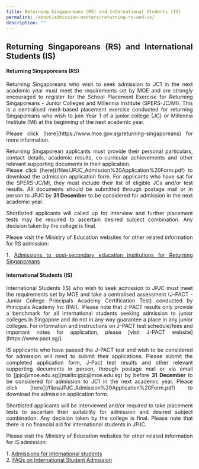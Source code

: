 ```yaml
---
title: Returning Singaporeans (RS) and International Students (IS)
permalink: /about/admission-matters/returning-rs-and-is/
description: ""
---
```

<div align=justify>
<h2>Returning Singaporeans (RS) and International Students (IS)</h2>


<h4>Returning Singaporeans (RS)</h4>
<p>Returning Singaporeans who wish to seek admission to JC1 in the next academic year must meet the requirements set by MOE and are strongly encouraged to register for the School Placement Exercise for Returning Singaporeans - Junior Colleges and Millennia Institute (SPERS-JC/MI). This is a centralised merit-based placement exercise conducted for returning Singaporeans who wish to join Year 1 of a junior college (JC) or Millennia Institute (MI) at the beginning of the next academic year.</p>

<p>Please click [here](https://www.moe.gov.sg/returning-singaporeans) for more information.</p>

<p>Returning Singaporean applicants must provide their personal particulars, contact details, academic results, co-curricular achievements and other relevant supporting documents in their application.<br>
Please click [here](/files/JPJC_Admission%20Application%20Form.pdf) to download the admission application form. For applicants who have sat for the SPERS-JC/MI, they must include their list of eligible JCs and/or test results. All documents should be submitted through postage mail or in person to JPJC by <strong>31 December</strong> to be considered for admission in the next academic year.</p>

<p>Shortlisted applicants will called up for interview and further placement tests may be required to ascertain desired subject combination. Any decision taken by the college is final.</p>

<p>Please visit the Ministry of Education websites for other related information for RS admission:</p>

1\. [Admissions to post-secondary education institutions for Returning Singaporeans](https://www.moe.gov.sg/returning-singaporeans/post-secondary)<br>

<h4>International Students (IS)</h4>
<p>International Students (IS) who wish to seek admission to JPJC must meet the requirements set by MOE and take a centralised assessment (J-PACT - Junior College Principals Academy Certification Test) conducted by Principals Academy Inc (PAI).  Please note that J-PACT results only provide a benchmark for all international students seeking admission to junior colleges in Singapore and do not in any way guarantee a place in any junior colleges. For information and instructions on J-PACT test schedule/fees and important notes for application, please [visit J-PACT website](https://www.pact.sg/).</p>

<p>IS applicants who have passed the J-PACT test and wish to be considered for admission will need to submit their applications. Please submit the completed application form, J-Pact test results and other relevant supporting documents in person, through postage mail or via email to [jpjc@moe.edu.sg](mailto:jpjc@moe.edu.sg) by before <strong>31 December</strong> to be considered for admission to JC1 in the next academic year. Please click [here](/files/JPJC_Admission%20Application%20Form.pdf) to download the admission application form.</p>

Shortlisted applicants will be interviewed and/or required to take placement tests to ascertain their suitability for admission and desired subject combination. Any decision taken by the college is final. Please note that there is no financial aid for international students in JPJC.

Please visit the Ministry of Education websites for other related information for IS admission:

1\.  [Admissions for international students](https://www.moe.gov.sg/international-students)<br>
2\.  [FAQs on International Student Admission](https://va.ecitizen.gov.sg/cfp/customerPages/moe/explorefaq.aspx?Category=45067)